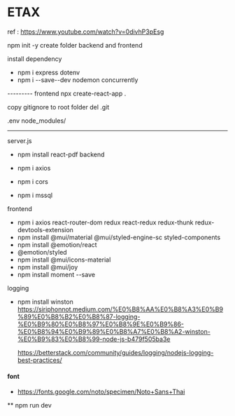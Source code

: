 # ETAX

ref : https://www.youtube.com/watch?v=0divhP3pEsg

npm init -y
create folder backend and frontend

install dependency

- npm i express dotenv
- npm i --save--dev nodemon concurrently

--------- frontend
npx create-react-app .

copy gitignore to root folder
del .git

.env
node_modules/

---

server.js

- npm install react-pdf
  backend

- npm i axios
- npm i cors
- npm i mssql

frontend

- npm i axios react-router-dom redux react-redux redux-thunk redux-devtools-extension
- npm install @mui/material @mui/styled-engine-sc styled-components
- npm install @emotion/react
- @emotion/styled
- npm install @mui/icons-material
- npm install @mui/joy
- npm install moment --save

logging

- npm install winston
  https://siriphonnot.medium.com/%E0%B8%AA%E0%B8%A3%E0%B9%89%E0%B8%B2%E0%B8%87-logging-%E0%B9%80%E0%B8%97%E0%B8%9E%E0%B9%86-%E0%B8%94%E0%B9%89%E0%B8%A7%E0%B8%A2-winston-%E0%B9%83%E0%B8%99-node-js-b479f505ba3e

  https://betterstack.com/community/guides/logging/nodejs-logging-best-practices/

#### font

- https://fonts.google.com/noto/specimen/Noto+Sans+Thai

\*\* npm run dev
